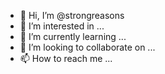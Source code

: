 - 👋 Hi, I’m @strongreasons
- 👀 I’m interested in ...
- 🌱 I’m currently learning ...
- 💞️ I’m looking to collaborate on ...
- 📫 How to reach me ...

<!---
strongreasons/strongreasons is a ✨ special ✨ repository because its `README.md` (this file) appears on your GitHub profile.
You can click the Preview link to take a look at your changes.
--->

